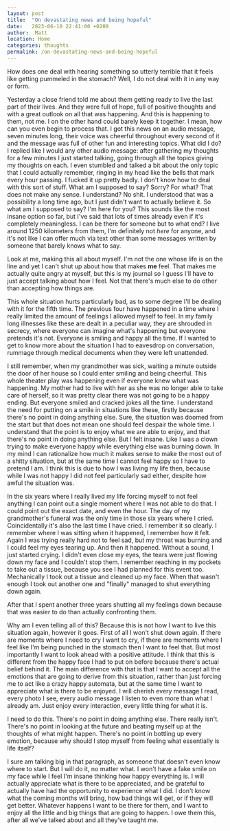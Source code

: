 ```yaml
---
layout: post
title:  "On devastating news and being hopeful"
date:   2023-06-10 22:41:00 +0200
author:  Matt
location: Home
categories: thoughts
permalink: /on-devastating-news-and-being-hopeful
---
```


How does one deal with hearing something so utterly terrible that it feels like getting pummeled in the stomach? Well, I do not deal with it in any way or form.

Yesterday a close friend told me about them getting ready to live the last part of their lives. And they were full of hope, full of positive thoughts and with a great outlook on all that was happening. And this is happening to them, not me. I on the other hand could barely keep it together. I mean, how can you even begin to process that. I got this news on an audio message, seven minutes long, their voice was cheerful throughout every second of it and the message was full of other fun and interesting topics. What did I do? I replied like I would any other audio message: after gathering my thoughts for a few minutes I just started talking, going through all the topics giving my thoughts on each. I even stumbled and talked a bit about the only topic that I could actually remember, ringing in my head like the bells that mark every hour passing. I fucked it up pretty badly. I don't know how to deal with this sort of stuff. What am I supposed to say? Sorry? For what? That does not make any sense. I understand? No shit. I understood that was a possibility a long time ago, but I just didn't want to actually believe it. So what am I supposed to say? I'm here for you? This sounds like the most insane option so far, but I've said that lots of times already even if it's completely meaningless. I can be there for someone but to what end? I live around 1250 kilometers from them, I'm definitely not *here* for anyone, and it's not like I can offer much via text other than some messages written by someone that barely knows what to say.

Look at me, making this all about myself. I'm not the one whose life is on the line and yet I can't shut up about how that makes **me** feel. That makes me actually quite angry at myself, but this is my journal so I guess I'll have to just accept talking about how I feel. Not that there's much else to do other than accepting how things are.

This whole situation hurts particularly bad, as to some degree I'll be dealing with it for the fifth time. The previous four have happened in a time where I really limited the amount of feelings I allowed myself to feel. In my family long illnesses like these are dealt in a peculiar way, they are shrouded in secrecy, where everyone can imagine what's happening but everyone pretends it's not. Everyone is smiling and happy all the time. If I wanted to get to know more about the situation I had to eavesdrop on conversation, rummage through medical documents when they were left unattended.

I still remember, when my grandmother was sick, waiting a minute outside the door of her house so I could enter smiling and being cheerful. This whole theater play was happening even if everyone knew what was happening. My mother had to live with her as she was no longer able to take care of herself, so it was pretty clear there was not going to be a happy ending. But everyone smiled and cracked jokes all the time. I understand the need for putting on a smile in situations like these, firstly because there's no point in doing anything else. Sure, the situation was doomed from the start but that does not mean one should feel despair the whole time. I understand that the point is to enjoy what we are able to enjoy, and that there's no point in doing anything else. But I felt insane. Like I was a clown trying to make everyone happy while everything else was burning down. In my mind I can rationalize how much it makes sense to make the most out of a shitty situation, but at the same time I cannot feel happy so I have to pretend I am. I think this is due to how I was living my life then, because while I was not happy I did not feel particularly sad either, despite how awful the situation was.

In the six years where I really lived my life forcing myself to not feel anything I can point out a single moment where I was not able to do that. I could point out the exact date, and even the hour. The day of my grandmother's funeral was the only time in those six years where I cried. Coincidentally it's also the last time I have cried. I remember it so clearly. I remember where I was sitting when it happened, I remember how it felt. Again I was trying really hard not to feel sad, but my throat was burning and I could feel my eyes tearing up. And then it happened. Without a sound, I just started crying. I didn't even close my eyes, the tears were just flowing down my face and I couldn't stop them. I remember reaching in my pockets to take out a tissue, because you see I had planned for this event too. Mechanically I took out a tissue and cleaned up my face. When that wasn't enough I took out another one and "finally" managed to shut everything down again.

After that I spent another three years shutting all my feelings down because that was easier to do than actually confronting them.

Why am I even telling all of this? Because this is not how I want to live this situation again, however it goes. First of all I won't shut down again. If there are moments where I need to cry I want to cry, if there are moments where I feel like I'm being punched in the stomach then I want to feel that. But most importantly I want to look ahead with a positive attitude. I think that this is different from the happy face I had to put on before because there's actual belief behind it. The main difference with that is that I want to accept all the emotions that are going to derive from this situation, rather than just forcing me to act like a crazy happy automata, but at the same time I want to appreciate what is there to be enjoyed. I will cherish every message I read, every photo I see, every audio message I listen to even more than what I already am. Just enjoy every interaction, every little thing for what it is.

I need to do this. There's no point in doing anything else. There really isn't. There's no point in looking at the future and beating myself up at the thoughts of what might happen. There's no point in bottling up every emotion, because why should I stop myself from feeling what essentially is life itself?

I sure am talking big in that paragraph, as someone that doesn't even know where to start. But I will do it, no matter what.
I won't have a fake smile on my face while I feel I'm insane thinking how happy everything is. I will actually appreciate what is there to be appreciated, and be grateful to actually have had the opportunity to experience what I did.
I don't know what the coming months will bring, how bad things will get, or if they will get better. Whatever happens I want to be there for them, and I want to enjoy all the little and big things that are going to happen. I owe them this, after all we've talked about and all they've taught me.

